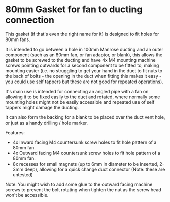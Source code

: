 # 80mm Gasket for fan to ducting connection

This gasket (if that's even the right name for it) is designed to fit holes for 80mm fans.

It is intended to go between a hole in 100mm Manrose ducting and an outer component (such as an 80mm fan, or fan adaptor, or blank), this allows the gasket to be screwed to the ducting and have 4x M4 mounting machine screws pointing outwards for a second component to be fitted to, making mounting easier (i.e. no struggling to get your hand in the duct to fit nuts to the back of bolts - the opening in the duct when fitting
this makes it easy - you could use self tappers but these are not good for repeated operations).

It's main use is intended for connecting an angled pipe with a fan on allowing it to be fixed easily to the duct and rotated, where normally some mounting holes might not be easily accessible and repeated use of self tappers might damage the ducting.

It can also form the backing for a blank to be placed over the duct vent hole, or just as a handy drilling / hole marker.

Features:

* 4x Inward facing M4 countersunk screw holes to fit hole pattern of a 80mm fan.
* 4x Outward facing M4 countersunk screw holes to fit hole pattern of a 80mm fan.
* 8x recesses for small magnets (up to 6mm in diameter to be inserted, 2-3mm deep), allowing for a quick change duct connector (Note: these are untested)

Note: You might wish to add some glue to the outward facing machine screws to prevent the bolt rotating when tighten the nut as the screw head won't be accessible.
